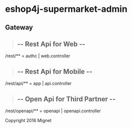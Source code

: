 # eshop4j-supermarket-admin

## Gateway 
>## -- Rest Api for Web --
 /rest/** = authc
| web.controller
>## -- Rest Api for Mobile --
/rest/api/** = app
| api.controller
>## -- Open Api for Third Partner --
/rest/openapi/** = openapi
| openapi.controller

Copyright 2016 Mignet
